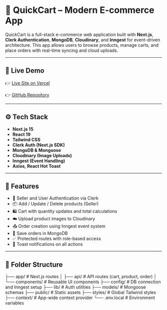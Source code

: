 # 🛒 QuickCart – Modern E-commerce App

QuickCart is a full-stack e-commerce web application built with **Next.js**, **Clerk Authentication**, **MongoDB**, **Cloudinary**, and **Inngest** for event-driven architecture. This app allows users to browse products, manage carts, and place orders with real-time syncing and cloud uploads.


---

## 🚀 Live Demo

👉 [Live Site on Vercel](https://quick-cart-three-opal.vercel.app/)

👉 [GitHub Repository](https://github.com/your-username/quickcart)

---

## ⚙️ Tech Stack

- **Next.js 15**
- **React 19**
- **Tailwind CSS**
- **Clerk Auth (Next.js SDK)**
- **MongoDB & Mongoose**
- **Cloudinary (Image Uploads)**
- **Inngest (Event Handling)**
- **Axios, React Hot Toast**

---

## 🧠 Features

- 🔐 Seller and User Authentication via Clerk
- 📦 Add / Update / Delete products (Seller)
- 🛍️ Cart with quantity updates and total calculations
- ☁️ Upload product images to Cloudinary
- 📤 Order creation using Inngest event system
- 🧾 Save orders in MongoDB
- ✅ Protected routes with role-based access
- 💬 Toast notifications on all actions

---

## 📁 Folder Structure

├── app/ # Next.js routes │ ├── api/ # API routes (cart, product, order) │ └── components/ # Reusable UI components ├── config/ # DB connection and Inngest setup ├── lib/ # Auth utilities ├── models/ # Mongoose schemas ├── public/ # Static assets ├── styles/ # Global Tailwind styles ├── context/ # App-wide context provider └── .env.local # Environment variables


